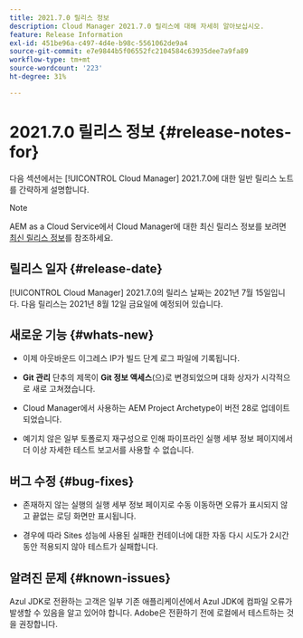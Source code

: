 ```yaml
---
title: 2021.7.0 릴리스 정보
description: Cloud Manager 2021.7.0 릴리스에 대해 자세히 알아보십시오.
feature: Release Information
exl-id: 451be96a-c497-4d4e-b98c-5561062de9a4
source-git-commit: e7e9844b5f06552fc2104584c63935dee7a9fa89
workflow-type: tm+mt
source-wordcount: '223'
ht-degree: 31%

---
```


# 2021.7.0 릴리스 정보 {#release-notes-for}

다음 섹션에서는 [!UICONTROL Cloud Manager] 2021.7.0에 대한 일반 릴리스 노트를 간략하게 설명합니다.

>[!NOTE]
>AEM as a Cloud Service에서 Cloud Manager에 대한 최신 릴리스 정보를 보려면 [최신 릴리스 정보](https://experienceleague.adobe.com/ko/docs/experience-manager-cloud-service/content/release-notes/cloud-manager/current#getting-access)를 참조하세요.

## 릴리스 일자 {#release-date}

[!UICONTROL Cloud Manager] 2021.7.0의 릴리스 날짜는 2021년 7월 15일입니다.
다음 릴리스는 2021년 8월 12일 금요일에 예정되어 있습니다.

## 새로운 기능 {#whats-new}

<!--
* Customers can now use Azul 8 and 11 JDKs for their Cloud Manager build processes. They can choose to apply one of these JDKs either for toolchains-compatible Maven plug-ins or for the entire Maven process execution. -->

* 이제 아웃바운드 이그레스 IP가 빌드 단계 로그 파일에 기록됩니다.

* **Git 관리** 단추의 제목이 **Git 정보 액세스**(으)로 변경되었으며 대화 상자가 시각적으로 새로 고쳐졌습니다.

* Cloud Manager에서 사용하는 AEM Project Archetype이 버전 28로 업데이트되었습니다.

* 예기치 않은 일부 토폴로지 재구성으로 인해 파이프라인 실행 세부 정보 페이지에서 더 이상 자세한 테스트 보고서를 사용할 수 없습니다.

## 버그 수정 {#bug-fixes}

* 존재하지 않는 실행의 실행 세부 정보 페이지로 수동 이동하면 오류가 표시되지 않고 끝없는 로딩 화면만 표시됩니다.

* 경우에 따라 Sites 성능에 사용된 실패한 컨테이너에 대한 자동 다시 시도가 2시간 동안 적용되지 않아 테스트가 실패합니다.

## 알려진 문제 {#known-issues}

Azul JDK로 전환하는 고객은 일부 기존 애플리케이션에서 Azul JDK에 컴파일 오류가 발생할 수 있음을 알고 있어야 합니다. Adobe은 전환하기 전에 로컬에서 테스트하는 것을 권장합니다.
